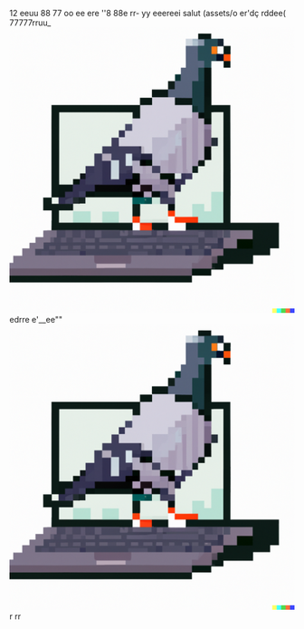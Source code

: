 
12
eeuu
88
77
oo
ee
ere
''8
88e
rr-
yy
eeereei
salut (assets/o
er'dç
rddee(
77777rruu_ ![pigeon](https://raw.githubusercontent.com/Fralacticus/articles_md/main/Article_teintes_rouges_degats/assets/pigeon2.png)
edrre
e'__ee""
![pigeon](assets/pigeon2.png "coucou") 
r
rr

